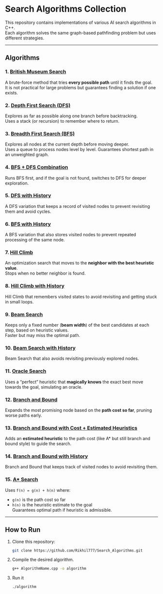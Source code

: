 # Search Algorithms Collection

This repository contains implementations of various AI search algorithms in C++.  
Each algorithm solves the same graph-based pathfinding problem but uses different strategies.

---

## Algorithms

### 1. [British Museum Search](bms.cpp)
A brute-force method that tries **every possible path** until it finds the goal.  
It is not practical for large problems but guarantees finding a solution if one exists.

### 2. [Depth First Search (DFS)](dfs.cpp)
Explores as far as possible along one branch before backtracking.  
Uses a stack (or recursion) to remember where to return.

### 3. [Breadth First Search (BFS)](bfs.cpp)
Explores all nodes at the current depth before moving deeper.  
Uses a queue to process nodes level by level. Guarantees shortest path in an unweighted graph.

### 4. [BFS + DFS Combination](bfs_then_dfs.cpp)
Runs BFS first, and if the goal is not found, switches to DFS for deeper exploration.

### 5. [DFS with History](dfs_history.cpp)
A DFS variation that keeps a record of visited nodes to prevent revisiting them and avoid cycles.

### 6. [BFS with History](bfs_history.cpp)
A BFS variation that also stores visited nodes to prevent repeated processing of the same node.

### 7. [Hill Climb](hc.cpp)
An optimization search that moves to the **neighbor with the best heuristic value**.  
Stops when no better neighbor is found.

### 8. [Hill Climb with History](hc_his.cpp)
Hill Climb that remembers visited states to avoid revisiting and getting stuck in small loops.

### 9. [Beam Search](beam_search.cpp)
Keeps only a fixed number (**beam width**) of the best candidates at each step, based on heuristic values.  
Faster but may miss the optimal path.

### 10. [Beam Search with History](bs_history.cpp)
Beam Search that also avoids revisiting previously explored nodes.

### 11. [Oracle Search](oracle.cpp)
Uses a “perfect” heuristic that **magically knows** the exact best move towards the goal, simulating an oracle.

### 12. [Branch and Bound](bandb.cpp)
Expands the most promising node based on the **path cost so far**, pruning worse paths early.

### 13. [Branch and Bound with Cost + Estimated Heuristics](bb_c_h.cpp)
Adds an **estimated heuristic** to the path cost (like A* but still branch and bound style) to guide the search.

### 14. [Branch and Bound with History](bb_his.cpp)
Branch and Bound that keeps track of visited nodes to avoid revisiting them.

### 15. [A* Search](aSTAR.cpp)
Uses `f(n) = g(n) + h(n)` where:
- `g(n)` is the path cost so far
- `h(n)` is the heuristic estimate to the goal  
Guarantees optimal path if heuristic is admissible.

---

## How to Run

1. Clone this repository:
   ```bash
   git clone https://github.com/Rikhil777/Search_Algorithms.git

2. Compile the desired algorithm.
    ```bash
    g++ AlgorithmName.cpp -o algorithm
3. Run it
    ```bash
    ./algorithm
